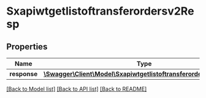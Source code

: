 # Sxapiwtgetlistoftransferordersv2Resp

## Properties
Name | Type | Description | Notes
------------ | ------------- | ------------- | -------------
**response** | [**\Swagger\Client\Model\Sxapiwtgetlistoftransferordersv2Response**](Sxapiwtgetlistoftransferordersv2Response.md) |  | [optional] 

[[Back to Model list]](../README.md#documentation-for-models) [[Back to API list]](../README.md#documentation-for-api-endpoints) [[Back to README]](../README.md)



